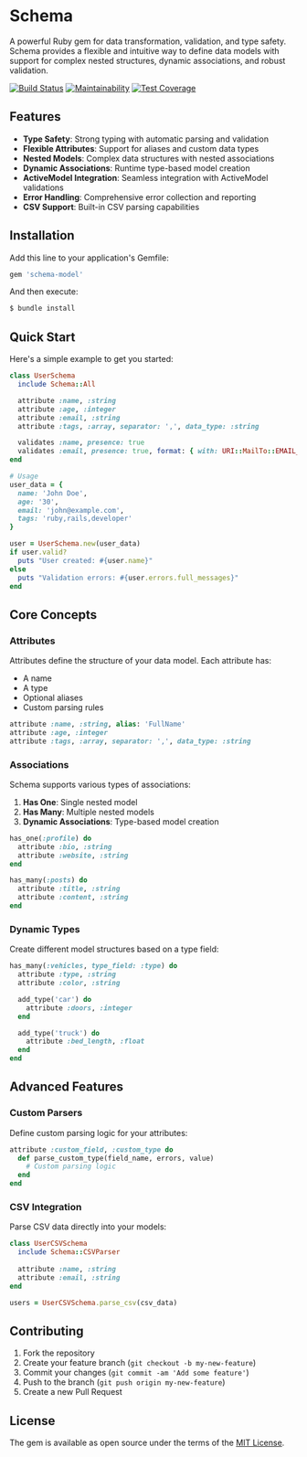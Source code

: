 # Schema

A powerful Ruby gem for data transformation, validation, and type safety. Schema provides a flexible and intuitive way to define data models with support for complex nested structures, dynamic associations, and robust validation.

[![Build Status](https://travis-ci.org/dougyouch/schema.svg?branch=master)](https://travis-ci.org/dougyouch/schema)
[![Maintainability](https://api.codeclimate.com/v1/badges/c142d46a7a37d4a8c2e5/maintainability)](https://codeclimate.com/github/dougyouch/schema/maintainability)
[![Test Coverage](https://api.codeclimate.com/v1/badges/c142d46a7a37d4a8c2e5/test_coverage)](https://codeclimate.com/github/dougyouch/schema/test_coverage)

## Features

- **Type Safety**: Strong typing with automatic parsing and validation
- **Flexible Attributes**: Support for aliases and custom data types
- **Nested Models**: Complex data structures with nested associations
- **Dynamic Associations**: Runtime type-based model creation
- **ActiveModel Integration**: Seamless integration with ActiveModel validations
- **Error Handling**: Comprehensive error collection and reporting
- **CSV Support**: Built-in CSV parsing capabilities

## Installation

Add this line to your application's Gemfile:

```ruby
gem 'schema-model'
```

And then execute:

```bash
$ bundle install
```

## Quick Start

Here's a simple example to get you started:

```ruby
class UserSchema
  include Schema::All

  attribute :name, :string
  attribute :age, :integer
  attribute :email, :string
  attribute :tags, :array, separator: ',', data_type: :string

  validates :name, presence: true
  validates :email, presence: true, format: { with: URI::MailTo::EMAIL_REGEXP }
end

# Usage
user_data = {
  name: 'John Doe',
  age: '30',
  email: 'john@example.com',
  tags: 'ruby,rails,developer'
}

user = UserSchema.new(user_data)
if user.valid?
  puts "User created: #{user.name}"
else
  puts "Validation errors: #{user.errors.full_messages}"
end
```

## Core Concepts

### Attributes

Attributes define the structure of your data model. Each attribute has:
- A name
- A type
- Optional aliases
- Custom parsing rules

```ruby
attribute :name, :string, alias: 'FullName'
attribute :age, :integer
attribute :tags, :array, separator: ',', data_type: :string
```

### Associations

Schema supports various types of associations:

1. **Has One**: Single nested model
2. **Has Many**: Multiple nested models
3. **Dynamic Associations**: Type-based model creation

```ruby
has_one(:profile) do
  attribute :bio, :string
  attribute :website, :string
end

has_many(:posts) do
  attribute :title, :string
  attribute :content, :string
end
```

### Dynamic Types

Create different model structures based on a type field:

```ruby
has_many(:vehicles, type_field: :type) do
  attribute :type, :string
  attribute :color, :string

  add_type('car') do
    attribute :doors, :integer
  end

  add_type('truck') do
    attribute :bed_length, :float
  end
end
```

## Advanced Features

### Custom Parsers

Define custom parsing logic for your attributes:

```ruby
attribute :custom_field, :custom_type do
  def parse_custom_type(field_name, errors, value)
    # Custom parsing logic
  end
end
```

### CSV Integration

Parse CSV data directly into your models:

```ruby
class UserCSVSchema
  include Schema::CSVParser
  
  attribute :name, :string
  attribute :email, :string
end

users = UserCSVSchema.parse_csv(csv_data)
```

## Contributing

1. Fork the repository
2. Create your feature branch (`git checkout -b my-new-feature`)
3. Commit your changes (`git commit -am 'Add some feature'`)
4. Push to the branch (`git push origin my-new-feature`)
5. Create a new Pull Request

## License

The gem is available as open source under the terms of the [MIT License](https://opensource.org/licenses/MIT).
